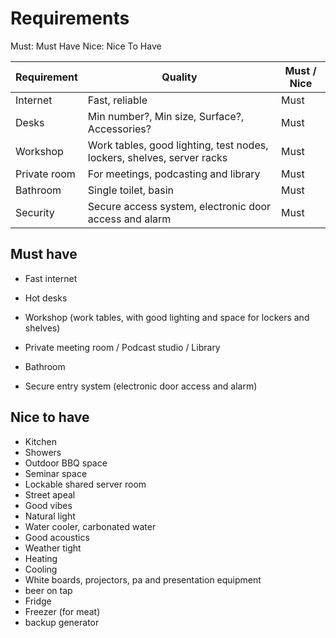 # Requirements

Must: Must Have
Nice: Nice To Have

| Requirement | Quality | Must / Nice |
| ----------- | ----------- | ----------- |
| Internet | Fast, reliable | Must |
| Desks | Min number?, Min size, Surface?, Accessories? | Must | 
| Workshop | Work tables, good lighting, test nodes, lockers, shelves, server racks | Must |
| Private room | For meetings, podcasting and library | Must | 
| Bathroom | Single toilet, basin | Must | 
| Security | Secure access system, electronic door access and alarm | Must |

## Must have

- Fast internet

- Hot desks

- Workshop (work tables, with good lighting and space for lockers and shelves)

- Private meeting room / Podcast studio / Library

- Bathroom

- Secure entry system (electronic door access and alarm)

## Nice to have

- Kitchen
- Showers
- Outdoor BBQ space
- Seminar space
- Lockable shared server room
- Street apeal
- Good vibes
- Natural light
- Water cooler, carbonated water
- Good acoustics
- Weather tight
- Heating
- Cooling
- White boards, projectors, pa and presentation equipment
- beer on tap
- Fridge
- Freezer (for meat)
- backup generator
